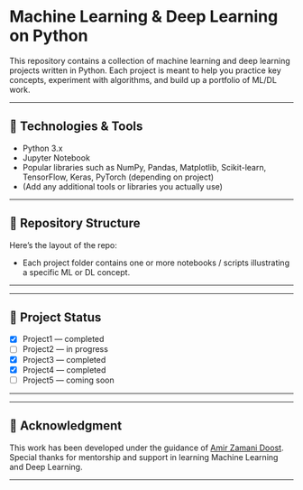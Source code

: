 # Machine Learning & Deep Learning on Python

This repository contains a collection of machine learning and deep learning projects written in Python. Each project is meant to help you practice key concepts, experiment with algorithms, and build up a portfolio of ML/DL work.

---

## 🧠 Technologies & Tools

- Python 3.x  
- Jupyter Notebook  
- Popular libraries such as NumPy, Pandas, Matplotlib, Scikit-learn, TensorFlow, Keras, PyTorch (depending on project)  
- (Add any additional tools or libraries you actually use)

---

## 📂 Repository Structure

Here’s the layout of the repo:


- Each project folder contains one or more notebooks / scripts illustrating a specific ML or DL concept.

---

---

## 🎯 Project Status

- [x] Project1 — completed  
- [ ] Project2 — in progress
- [x] Project3 — completed  
- [x] Project4 — completed
- [ ] Project5 — coming soon
---
---

## 🙌 Acknowledgment

This work has been developed under the guidance of [Amir Zamani Doost](https://www.linkedin.com/in/amir-zamanidoost-51bb6b166/).  
Special thanks for mentorship and support in learning Machine Learning and Deep Learning.

---
